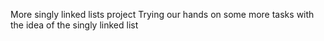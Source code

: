 More singly linked lists project
Trying our hands on some more tasks with the idea of the singly linked list
